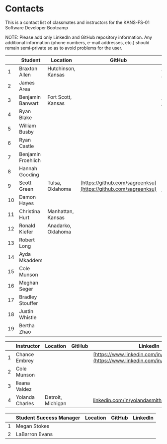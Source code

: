 # Contacts
This is a contact list of classmates and instructors for the KANS-FS-01 Software Developer Bootcamp

NOTE:  Please add only LinkedIn and GitHub repository information.  Any additional information (phone numbers, e-mail addresses, etc.) should remain semi-private so as to avoid problems for the user.

|     | Student | Location | GitHub | LinkedIn | Notes |
| --- |---------|----------|--------|----------|-------|
| 1 | Braxton Allen | Hutchinson, Kansas | []() | [linkedin.com/in/braxton-allen-745276204](linkedin.com/in/braxton-allen-745276204) | 
| 2 | James Area |  |  |  |
| 3 | Benjamin Banwart | Fort Scott, Kansas |  | [linkedin.com/in/benjamin-banwart-490736224](linkedin.com/in/benjamin-banwart-490736224) |
| 4 | Ryan Blake |  |  |  |
| 5 | William Busby |  |  |  |
| 6 | Ryan Castle |  |  |  |
| 7 | Benjamin Froehlich |  |  |  |
| 8 | Hannah Gooding |  |  |  |
| 9 | Scott Green | Tulsa, Oklahoma | [https://github.com/sagreenksu](https://github.com/sagreenksu) | [https://www.linkedin.com/in/sagreenxyz](https://www.linkedin.com/in/sagreenxyz) |
| 10 | Damon Hayes |  |  |  |
| 11 | Christina Hurt | Manhattan, Kansas |  |  |
| 12 | Ronald Kiefer | Anadarko, Oklahoma |  |  |
| 13 | Robert Long |  |  |  |
| 14 | Ayda Mkaddem |  |  |  |
| 15 | Cole Munson |  |  |  |
| 16 | Meghan Seger |  |  |  |
| 17 | Bradley Stouffer |  |  |  |
| 18 | Justin Whistle |  |  |  |
| 19 | Bertha Zhao |  |  |  |

|     | Instructor | Location | GitHub | LinkedIn |
| --- |---------|----------|--------|----------|
| 1 | Chance Embrey |  |  | [https://www.linkedin.com/in/cembreyfarquhar](https://www.linkedin.com/in/cembreyfarquhar) |
| 2 | Cole Munson |  |  |  |
| 3 | Ileana Valdez |  |  |  |
| 4 | Yolanda Charles | Detroit, Michigan |  | [linkedin.com/in/yolandasmithcharles](linkedin.com/in/yolandasmithcharles) |


|     | Student Success Manager | Location | GitHub | LinkedIn |
| --- |---------|----------|--------|----------|
| 1 | Megan Stokes |  |  |  |
| 2 | LaBarron Evans |  |  |  |

